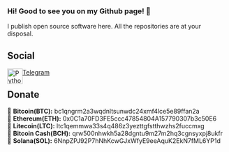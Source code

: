 ### Hi! Good to see you on my Github page! 👋
I publish open source software here. All the repositories are at your disposal.

## Social
[<img align="left" alt="Python" style="margin: 0; padding: 0;" width="35px" src="https://upload.wikimedia.org/wikipedia/commons/5/5c/Telegram_Messenger.png"/>](https://github.com/rodukov)<a href="https://t.me/sata30">Telegram</a><br>

## Donate
🔸 <strong>Bitcoin(BTC):</strong> bc1qngrm2a3wqdnltsunwdc24xmf4lce5e89ffan2a<br>
🔸 <strong>Ethereum(ETH):</strong> 0x0C1a70FD3FE5ccc47854804A157790307b3c50E6<br>
🔸 <strong>Litecoin(LTC):</strong> ltc1qemmwa33s4q486z3yezttgfstthwzhs2fuccmxg<br>
🔸 <strong>Bitcoin Cash(BCH):</strong> qrw500nhwkh5a28dgntu9m27m2hq3cgnsyxpj8ukfr<br>
🔸 <strong>Solana(SOL):</strong> 6NnpZPJ92P7hNhKcwGJxWfyE9eeAquK2EkN7fML6YP1d<br>
